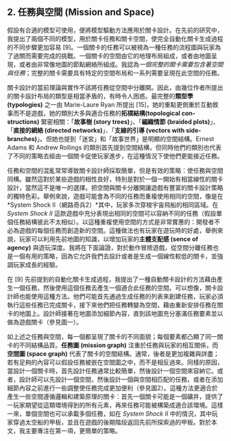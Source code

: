 ## 2. 任務與空間 (Mission and Space)

假設有合適的模型可使用，便將模型驅動方法應用於關卡設計。在先前的研究中，我提出了兩個不同的模型，用於關卡任務和關卡空間，使完全自動化關卡生成過程的不同步驟更加容易 [9]。一個關卡的任務可以被視為一種任務的流程圖與玩家為了過關而需要完成的挑戰。一個關卡的空間由它的地理布局組成，或者由地圖呈現，或者由非常像地圖的節點網絡所組成。我認為*一個完整的關卡需要包含著空間與任務*；完整的關卡需要具有特定的空間布局和一系列需要呈現在此空間的任務。

關卡設計的當前理論與實作不該將任務從空間中分離開。因此，由幾位作者所提出的關卡設計布局的類型是相當矛盾的，有時令人困惑。最完整的**類型學 (typologies)** 之一由 Marie-Laure Ryan 所提出 [15]，她的重點更側重於互動敘事而不是遊戲，她的類別大多與適合任務的**拓樸結構(topological con-structions)** 緊密相關：「**故事樹 (story trees)**」、「**編織情節 (braided plots)**」、「**直接的網絡 (directed networks)**」、「**支線的引導 (vectors with side-branches)**」。但她也提到「迷宮」和「故事世界」是明顯的空間結構。Ernest Adams 和 Andrew Rollings 的類別首先提到空間結構，但同時他們的類別也代表了不同的策略去經由一個關卡促使玩家進步，在這種情況下使他們更能接近任務。

任務和空間的混亂常常導致關卡設計師採取簡單，但是有效的策略：使任務與空間同構。雖然這對於某些遊戲的相性良好，特別是對於一個一開始有相當線性的關卡設計，當然這不是唯一的選擇。把空間與關卡分離開讓遊戲有豐富的關卡設計策略的獨特色彩。舉例來說，遊戲可能會為不同的任務而重複使用相同的空間，像是在 *System Shock II（網路奇兵2）*其中，玩家多次穿梭宇宙飛船的相同區域。在 *System Shock II* 這款遊戲中充分表現出相同的空間可以容納不同的任務（假設單個任務結構彼此不太相似）。以這種重複使用空間的方式是非常實惠的：開發者不必為遊戲的每個任務而創造新的空間。這種做法也有玩家在遊玩時的好處，舉例來說，玩家可以利用先前地圖的知識，以增加玩家的**主體支配感 (sence of agency)** 與遊玩深度。我將在下面論證，對於動作冒險遊戲，從空間分離任務也是一個有用的策略，因為它允許我們去設計或者是生成一個線性較低的關卡，並強調玩家成長的經驗。

在 [9] 先前提到的自動化關卡生成過程，我提出了一種自動關卡設計的方法藉由產生一個任務，然後使用這個任務去產生一個適合此任務的空間。可以想像，關卡設計師也能使用這種方法。他們可能首先通過生成任務的列表來創建任務，玩家必須執行這些任務已完成關卡，接下來他們把任務轉變為空間，藉由重新安排任務在關卡的地圖上。設計師接著在地圖添加細節內容，直到該地圖充分塞滿任務要素並以做為遊戲關卡（參見圖一）。

如上述之任務與空間，每一個都呈現了關卡的不同面貌；每個要素都凸顯了同一關卡的不同結構品質。**任務圖 (mission graph)** 注重於任務與玩家的相互關係，而**空間圖 (space graph)** 代表了關卡的空間結構。通常，後者是更加複雜與詳盡；若有足夠的內容可以假設任務被嵌在空間圖之中，而不是相反過來。同樣的原因，當設計一個關卡時，首先設計任務通常比較簡單，然後設計一個空間來容納它。或者，設計師可以先設計一個空間，然後設計一個與空間相匹配的任務，或者在添加細節內容之前進行一些調整使任務完成更加便利（參見圖2）。這種方法更適合於產生一些空間遵循邏輯和建築原理的關卡：首先一個關卡可能是一個礦井，提供了一玩家期望從這類環境得到的所有元素，再來任務可能被構築成適合該環境。這樣一來，單個空間也可以承載多個任務，如在 *System Shock II* 中的情況，其中玩家穿過太空船的甲板，並且在遊戲的後期階段返回先前所探索過的甲板。對於本文，我主要專注在第一項，更簡單的策略。
